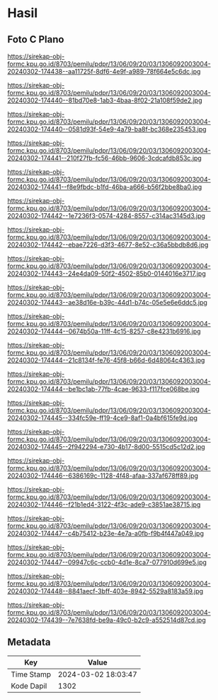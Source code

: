 # Hasil

## Foto C Plano

https://sirekap-obj-formc.kpu.go.id/8703/pemilu/pdpr/13/06/09/20/03/1306092003004-20240302-174438--aa11725f-8df6-4e9f-a989-78f664e5c6dc.jpg

https://sirekap-obj-formc.kpu.go.id/8703/pemilu/pdpr/13/06/09/20/03/1306092003004-20240302-174440--81bd70e8-1ab3-4baa-8f02-21a108f59de2.jpg

https://sirekap-obj-formc.kpu.go.id/8703/pemilu/pdpr/13/06/09/20/03/1306092003004-20240302-174440--0581d93f-54e9-4a79-ba8f-bc368e235453.jpg

https://sirekap-obj-formc.kpu.go.id/8703/pemilu/pdpr/13/06/09/20/03/1306092003004-20240302-174441--210f27fb-fc56-46bb-9606-3cdcafdb853c.jpg

https://sirekap-obj-formc.kpu.go.id/8703/pemilu/pdpr/13/06/09/20/03/1306092003004-20240302-174441--f8e9fbdc-b1fd-46ba-a666-b56f2bbe8ba0.jpg

https://sirekap-obj-formc.kpu.go.id/8703/pemilu/pdpr/13/06/09/20/03/1306092003004-20240302-174442--1e7236f3-0574-4284-8557-c314ac3145d3.jpg

https://sirekap-obj-formc.kpu.go.id/8703/pemilu/pdpr/13/06/09/20/03/1306092003004-20240302-174442--ebae7226-d3f3-4677-8e52-c36a5bbdb8d6.jpg

https://sirekap-obj-formc.kpu.go.id/8703/pemilu/pdpr/13/06/09/20/03/1306092003004-20240302-174443--24e4da09-50f2-4502-85b0-0144016e3717.jpg

https://sirekap-obj-formc.kpu.go.id/8703/pemilu/pdpr/13/06/09/20/03/1306092003004-20240302-174443--ae38d16e-b39c-44d1-b74c-05e5e6e6ddc5.jpg

https://sirekap-obj-formc.kpu.go.id/8703/pemilu/pdpr/13/06/09/20/03/1306092003004-20240302-174444--0674b50a-11ff-4c15-8257-c8e4231b6916.jpg

https://sirekap-obj-formc.kpu.go.id/8703/pemilu/pdpr/13/06/09/20/03/1306092003004-20240302-174444--21c8134f-fe76-45f8-b66d-6d48064c4363.jpg

https://sirekap-obj-formc.kpu.go.id/8703/pemilu/pdpr/13/06/09/20/03/1306092003004-20240302-174444--be1bc1ab-77fb-4cae-9633-f117fce068be.jpg

https://sirekap-obj-formc.kpu.go.id/8703/pemilu/pdpr/13/06/09/20/03/1306092003004-20240302-174445--334fc59e-ff19-4ce9-8af1-0a4bf615fe9d.jpg

https://sirekap-obj-formc.kpu.go.id/8703/pemilu/pdpr/13/06/09/20/03/1306092003004-20240302-174445--2f942294-e730-4b17-8d00-5515cd5c12d2.jpg

https://sirekap-obj-formc.kpu.go.id/8703/pemilu/pdpr/13/06/09/20/03/1306092003004-20240302-174446--6386169c-1128-4f48-afaa-337af678ff89.jpg

https://sirekap-obj-formc.kpu.go.id/8703/pemilu/pdpr/13/06/09/20/03/1306092003004-20240302-174446--f21b1ed4-3122-4f3c-ade9-c3851ae38715.jpg

https://sirekap-obj-formc.kpu.go.id/8703/pemilu/pdpr/13/06/09/20/03/1306092003004-20240302-174447--c4b75412-b23e-4e7a-a0fb-f9b4f447a049.jpg

https://sirekap-obj-formc.kpu.go.id/8703/pemilu/pdpr/13/06/09/20/03/1306092003004-20240302-174447--09947c6c-ccb0-4d1e-8ca7-077910d699e5.jpg

https://sirekap-obj-formc.kpu.go.id/8703/pemilu/pdpr/13/06/09/20/03/1306092003004-20240302-174448--8841aecf-3bff-403e-8942-5529a8183a59.jpg

https://sirekap-obj-formc.kpu.go.id/8703/pemilu/pdpr/13/06/09/20/03/1306092003004-20240302-174439--7e7638fd-be9a-49c0-b2c9-a552514d87cd.jpg


## Metadata

| Key        | Value               |
| ---------- | ------------------- |
| Time Stamp | 2024-03-02 18:03:47 |
| Kode Dapil | 1302                |



